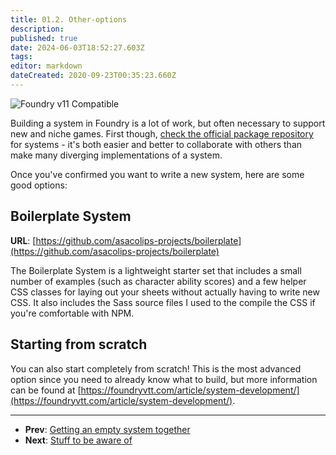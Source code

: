 ```yaml
---
title: 01.2. Other-options
description: 
published: true
date: 2024-06-03T18:52:27.603Z
tags: 
editor: markdown
dateCreated: 2020-09-23T00:35:23.660Z
---
```


![Foundry v11 Compatible](https://img.shields.io/badge/Foundry-v11%20Compatible-blue)

Building a system in Foundry is a lot of work, but often necessary to support new and niche games. First though, [check the official package repository](https://foundryvtt.com/packages/systems) for systems - it's both easier and better to collaborate with others than make many diverging implementations of a system.

Once you've confirmed you want to write a new system, here are some good options:

## Boilerplate System
**URL**: [https://github.com/asacolips-projects/boilerplate](https://github.com/asacolips-projects/boilerplate)

The Boilerplate System is a lightweight starter set that includes a small number of examples (such as character ability scores) and a few helper CSS classes for laying out your sheets without actually having to write new CSS. It also includes the Sass source files I used to the compile the CSS if you're comfortable with NPM.

## Starting from scratch

You can also start completely from scratch! This is the most advanced option since you need to already know what to build, but more information can be found at [https://foundryvtt.com/article/system-development/](https://foundryvtt.com/article/system-development/).

---

* **Prev**: [Getting an empty system together](https://foundryvtt.wiki/en/development/guides/SD-tutorial/SD01-Getting-started)
* **Next**: [Stuff to be aware of](https://foundryvtt.wiki/en/development/guides/SD-tutorial/SD02-Stuff-to-be-aware-of)